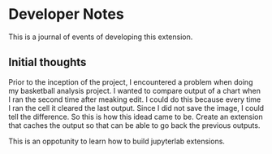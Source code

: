 # Developer Notes

This is a journal of events of developing this extension.

## Initial thoughts

Prior to the inception of the project, I encountered a problem when doing my basketball analysis project. I wanted to compare output of a chart when I ran the second time after meaking edit. I could do this because every time I ran the cell it cleared the last output. Since I did not save the image, I could tell the difference. So this is how this idead came to be. Create an extension that caches the output so that can be able to go back the previous outputs.

This is an oppotunity to learn how to build jupyterlab extensions.
